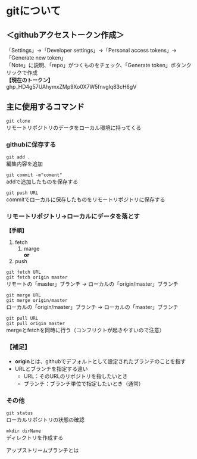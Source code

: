 # gitについて

## ＜githubアクセストークン作成＞<br>
「Settings」→「Developer settings」→「Personal access tokens」→「Generate new token」<br>
「Note」に説明、「repo」がつくものをチェック、「Generate token」ボタンクリックで作成<br>
**【現在のトークン】**<br>
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

## 主に使用するコマンド

`git clone`<br>
リモートリポジトリのデータをローカル環境に持ってくる

### githubに保存する
`git add .`<br>
編集内容を追加

`git commit -m"coment"`<br>
addで追加したものを保存する

`git push URL`<br>
commitでローカルに保存したものをリモートリポジトリに保存する

### リモートリポジトリ→ローカルにデータを落とす
**【手順】**
1. fetch
    1. marge<br>
**or**
1. push

`git fetch URL`<br>
`git fetch origin master`<br>
リモートの「master」ブランチ → ローカルの「origin/master」ブランチ

`git merge URL`<br>
`git merge origin/master`<br>
ローカルの「origin/master」ブランチ → ローカルの「master」ブランチ

`git pull URL`<br>
`git pull origin master`<br>
mergeとfetchを同時に行う（コンフリクトが起きやすいので注意）

### 【補足】
- **origin**とは、githubでデフォルトとして設定されたブランチのことを指す
- URLとブランチを指定する違い
    - URL：そのURLのリポジトリを指したいとき
    - ブランチ：ブランチ単位で指定したいとき（通常）



### その他
`git status`<br>
ローカルリポジトリの状態の確認

`mkdir dirName`<br>
ディレクトリを作成する



アップストリームブランチとは